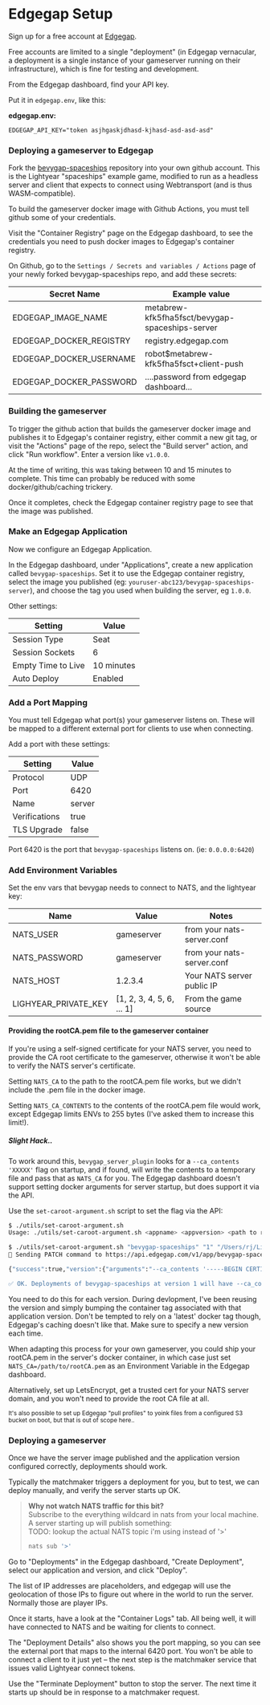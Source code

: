 # Edgegap Setup

Sign up for a free account at [Edgegap](https://edgegap.com).

Free accounts are limited to a single "deployment" (in Edgegap vernacular, a deployment is a single instance of your gameserver running on their infrastructure), which is fine for testing and development.

From the Edgegap dashboard, find your API key.

Put it in `edgegap.env`, like this:

**edgegap.env:**
```
EDGEGAP_API_KEY="token asjhgaskjdhasd-kjhasd-asd-asd-asd"
```





### Deploying a gameserver to Edgegap

Fork the [bevygap-spaceships](https://github.com/RJ/bevygap-spaceships/) repository into your own github account. 
This is the Lightyear "spaceships" example game, modified to run as a headless server and client that expects to connect using Webtransport (and is thus WASM-compatible).

To build the gameserver docker image with Github Actions, you must tell github some of your credentials.

Visit the "Container Registry" page on the Edgegap dashboard, to see the credentials you need to push
docker images to Edgegap's container registry.

On Github, go to the `Settings / Secrets and variables / Actions` page of your newly forked bevygap-spaceships repo, and add these secrets:

  | Secret Name             | Example value                                   |
  | ----------------------- | ----------------------------------------------- |
  | EDGEGAP_IMAGE_NAME      | metabrew-kfk5fha5fsct/bevygap-spaceships-server |
  | EDGEGAP_DOCKER_REGISTRY | registry.edgegap.com                            |
  | EDGEGAP_DOCKER_USERNAME | robot$metabrew-kfk5fha5fsct+client-push         |
  | EDGEGAP_DOCKER_PASSWORD | ....password from edgegap dashboard...          |

### Building the gameserver

To trigger the github action that builds the gameserver docker image and publishes it to Edgegap's container registry, either commit a new git tag, or visit the "Actions" page of the repo, select the "Build server" action, and click "Run workflow". Enter a version like `v1.0.0`.

At the time of writing, this was taking between 10 and 15 minutes to complete. This time can probably be reduced with some docker/github/caching trickery.

Once it completes, check the Edgegap container registry page to see that the image was published.

### Make an Edgegap Application

Now we configure an Edgegap Application.

In the Edgegap dashboard, under "Applications", create a new application called `bevygap-spaceships`. Set it to use the Edgegap container registry, select the image you published (eg: `youruser-abc123/bevygap-spaceships-server`), and choose the tag you used when building the server, eg `1.0.0`.

Other settings:

| Setting            | Value      |
| ------------------ | ---------- |
| Session Type       | Seat       |
| Session Sockets    | 6          |
| Empty Time to Live | 10 minutes |
| Auto Deploy        | Enabled    |

### Add a Port Mapping

You must tell Edgegap what port(s) your gameserver listens on. These will be mapped to a different external port for clients to use when connecting.

Add a port with these settings:

| Setting       | Value  |
| ------------- | ------ |
| Protocol      | UDP    |
| Port          | 6420   |
| Name          | server |
| Verifications | true   |
| TLS Upgrade   | false  |

Port 6420 is the port that `bevygap-spaceships` listens on. (ie: `0.0.0.0:6420`)

### Add Environment Variables

Set the env vars that bevygap needs to connect to NATS, and the lightyear key:

| Name                 | Value                     | Notes                      |
| -------------------- | ------------------------- | -------------------------- |
| NATS_USER            | gameserver                | from your nats-server.conf |
| NATS_PASSWORD        | gameserver                | from your nats-server.conf |
| NATS_HOST            | 1.2.3.4                   | Your NATS server public IP |
| LIGHYEAR_PRIVATE_KEY | [1, 2, 3, 4, 5, 6, ... 1] | From the game source       |


#### Providing the rootCA.pem file to the gameserver container

If you're using a self-signed certificate for your NATS server, you need to provide the CA root certificate to the gameserver, otherwise it won't be able to verify the NATS server's certificate.

Setting `NATS_CA` to the path to the rootCA.pem file works, but we didn't include the .pem file in the docker image.

Setting `NATS_CA_CONTENTS` to the contents of the rootCA.pem file would work, except Edgegap limits ENVs to 255 bytes (I've asked them to increase this limit!).

##### Slight Hack..
To work around this, `bevygap_server_plugin` looks for a `--ca_contents 'XXXXX'` flag on startup, and if found, will write the contents to a temporary file and pass that as `NATS_CA` for you. The Edgegap dashboard doesn't support setting docker arguments for server startup, but does support it via the API.

Use the `set-caroot-argument.sh` script to set the flag via the API:

```bash
$ ./utils/set-caroot-argument.sh 
Usage: ./utils/set-caroot-argument.sh <appname> <appversion> <path to rootCA.pem file>

$ ./utils/set-caroot-argument.sh "bevygap-spaceships" "1" "/Users/rj/Library/Application Support/mkcert/rootCA.pem"
🔧 Sending PATCH command to https://api.edgegap.com/v1/app/bevygap-spaceships/version/1

{"success":true,"version":{"arguments":"--ca_contents '-----BEGIN CERTIFICATE-----MIIE2zCCA0Og..snip...'...}}

✅ OK. Deployments of bevygap-spaceships at version 1 will have --ca_contents '<...contents...>' passed as arguments.
```

You need to do this for each version. During devlopment, I've been reusing the version and simply bumping the container tag associated with that application version. Don't be tempted to rely on a 'latest' docker tag though, Edgegap's caching doesn't like that. Make sure to specify a new version each time.

When adapting this process for your own gameserver, you could ship your rootCA.pem in the server's docker container,
in which case just set `NATS_CA=/path/to/rootCA.pem` as an Environment Variable in the Edgegap dashboard.

Alternatively, set up LetsEncrypt, get a trusted cert for your NATS server domain, and you won't need to provide the root CA file at all.

<small>
It's also possible to set up Edgegap "pull profiles" to yoink files from a configured S3 bucket on boot, but that is out of scope here..
</small>

### Deploying a gameserver

Once we have the server image published and the application version configured correctly, deployments should work.

Typically the matchmaker triggers a deployment for you, but to test, we can deploy manually, and verify the server starts up OK.

> **Why not watch NATS traffic for this bit?**
> <br>Subscribe to the everything wildcard in nats from your local machine.
> <br> A server starting up will publish something:
> <br>TODO: lookup the actual NATS topic i'm using instead of '>'
>```bash
>nats sub '>'
>```

Go to "Deployments" in the Edgegap dashboard, "Create Deployment", select our application and version, and click "Deploy".

The list of IP addresses are placeholders, and edgegap will use the geolocation of those IPs to figure out where in the world to run the server. Normally those are player IPs.

Once it starts, have a look at the "Container Logs" tab.  All being well, it will have connected to NATS and be waiting for clients to connect.

The "Deployment Details" also shows you the port mapping, so you can see the external port that maps to the internal 6420 port. You won't be able to connect a client to it just yet – the next step is the matchmaker service that issues valid Lightyear connect tokens.

Use the "Terminate Deployment" button to stop the server. The next time it starts up should be in response to a matchmaker request.


